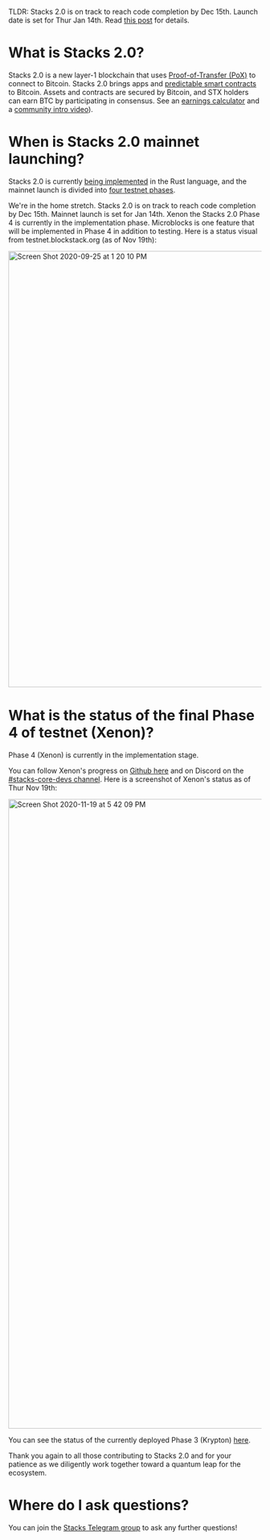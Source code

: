 TLDR: Stacks 2.0 is on track to reach code completion by Dec 15th. Launch date is set for Thur Jan 14th. Read [this post](https://blog.blockstack.org/stacks-2-code-complete-dec-15/) for details.

# What is Stacks 2.0?
Stacks 2.0 is a new layer-1 blockchain that uses [Proof-of-Transfer (PoX)](https://blockstack.org/pox.pdf) to connect to Bitcoin. Stacks 2.0 brings apps and [predictable smart contracts](https://clarity-lang.org)
to Bitcoin. Assets and contracts are secured by Bitcoin, and STX holders can earn BTC by participating in consensus. See an [earnings calculator](https://docs.google.com/spreadsheets/d/1OJ_pFQ8njpsBPYtWV9bXRx_aJejeXIkQwwiZzuWhvZQ/edit#gid=505229599) and a [community intro video](http://stacks.zone/#IntroVideo)). 

# When is Stacks 2.0 mainnet launching? 

Stacks 2.0 is currently [being implemented](https://github.com/blockstack/stacks-blockchain)
in the Rust language, and the mainnet launch is divided into [four testnet phases](https://www.blockstack.org/testnet).

We're in the home stretch. Stacks 2.0 is on track to reach code completion by Dec 15th. Mainnet launch is set for Jan 14th. Xenon the Stacks 2.0 Phase 4 is currently in the implementation phase. Microblocks is one feature that will be implemented in Phase 4 in addition to testing. Here is a status visual from testnet.blockstack.org (as of Nov 19th): 

<img width="866" alt="Screen Shot 2020-09-25 at 1 20 10 PM" src="https://user-images.githubusercontent.com/30627583/94297604-c95d3d00-ff32-11ea-88ce-8f75bfdd7ca7.png">

# What is the status of the final Phase 4 of testnet (Xenon)?

Phase 4 (Xenon) is currently in the implementation stage.

You can follow Xenon's progress on [Github here](https://github.com/orgs/blockstack/projects) and on Discord on the [#stacks-core-devs channel](https://discord.gg/XYdRyhf).
Here is a screenshot of Xenon's status as of Thur Nov 19th:

<img width="1250" alt="Screen Shot 2020-11-19 at 5 42 09 PM" src="https://user-images.githubusercontent.com/30627583/99733110-a6608c80-2a8e-11eb-8e12-d33fead17e11.png">

You can see the status of the currently deployed Phase 3 (Krypton) [here](http://status.test-blockstack.com/).

Thank you again to all those contributing to Stacks 2.0 and for your patience as we diligently work together toward a quantum leap for the ecosystem.  

# Where do I ask questions?

You can join the [Stacks Telegram group](https://t.me/BlockstackChat) to ask any further questions!
